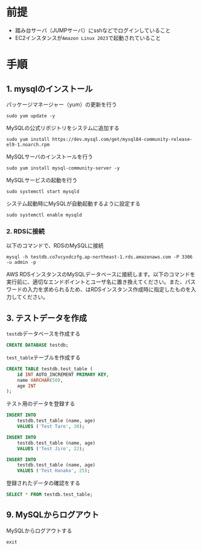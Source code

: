 # 前提
- 踏み台サーバ（JUMPサーバ）にsshなどでログインしていること
- EC2インスタンスが`Amazon Linux 2023`で起動されていること

# 手順

## 1. mysqlのインストール

パッケージマネージャー（yum）の更新を行う
```shell
sudo yum update -y
```

MySQLの公式リポジトリをシステムに追加する
```shell
sudo yum install https://dev.mysql.com/get/mysql84-community-release-el9-1.noarch.rpm
```

MySQLサーバのインストールを行う
```shell
sudo yum install mysql-community-server -y
```

MySQLサービスの起動を行う
```shell
sudo systemctl start mysqld
```

システム起動時にMySQLが自動起動するように設定する
```shell
sudo systemctl enable mysqld
```

### 2. RDSに接続

以下のコマンドで、RDSのMySQLに接続
```
mysql -h testdb.co7vcyxdczfg.ap-northeast-1.rds.amazonaws.com -P 3306 -u admin -p
```

AWS RDSインスタンスのMySQLデータベースに接続します。以下のコマンドを実行前に、適切なエンドポイントとユーザ名に置き換えてください。また、パスワードの入力を求められるため、はRDSインスタンス作成時に指定したものを入力してください。


## 3. テストデータを作成
`testdb`データベースを作成する
```sql
CREATE DATABASE testdb;
```

`test_table`テーブルを作成する
```sql
CREATE TABLE testdb.test_table (
    id INT AUTO_INCREMENT PRIMARY KEY,
    name VARCHAR(50),
    age INT
);
```

テスト用のデータを登録する
```sql
INSERT INTO
    testdb.test_table (name, age) 
    VALUES ('Test Taro', 30);
```

```sql
INSERT INTO
    testdb.test_table (name, age) 
    VALUES ('Test Jiro', 22);
```

```sql
INSERT INTO
    testdb.test_table (name, age) 
    VALUES ('Test Hanako', 25);
```

登録されたデータの確認をする
```sql
SELECT * FROM testdb.test_table;
```

## 9. MySQLからログアウト
MySQLからログアウトする
```
exit
```